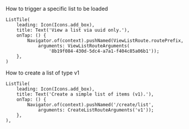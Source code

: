 
How to trigger a specific list to be loaded
```flutter
ListTile(
    leading: Icon(Icons.add_box),
    title: Text('View a list via uuid only.'),
    onTap: () {
        Navigator.of(context).pushNamed(ViewListRoute.routePrefix,
            arguments: ViewListRouteArguments(
                '8b19f084-430d-5dc4-a7a1-f404c85a06b1'));
    },
)
```


How to create a list of type v1
```flutter
ListTile(
    leading: Icon(Icons.add_box),
    title: Text('Create a simple list of items (v1).'),
    onTap: () {
        Navigator.of(context).pushNamed('/create/list',
            arguments: CreateListRouteArguments('v1'));
    },
),
```
